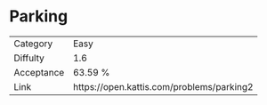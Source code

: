 # Parking

<table>
    <tr>
        <td>Category</td>
        <td>Easy</td>
    </tr>
    <tr>
        <td>Diffulty</td>
        <td>1.6</td>
    </tr>
    <tr>
        <td>Acceptance</td>
        <td>63.59 %</td>
    </tr>
    <tr>
        <td>Link</td>
        <td>https://open.kattis.com/problems/parking2</td>
    </tr>
</table>